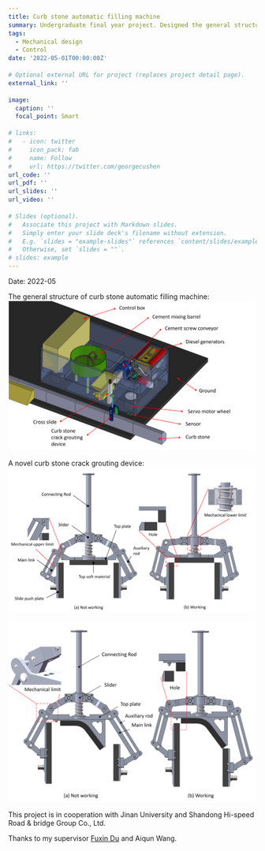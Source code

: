 ```yaml
---
title: Curb stone automatic filling machine
summary: Undergraduate final year project. Designed the general structure of curb stone automatic filling machine and proposed a novel curb stone crack grouting device.
tags:
  - Mechanical design
  - Control
date: '2022-05-01T00:00:00Z'

# Optional external URL for project (replaces project detail page).
external_link: ''

image:
  caption: ''
  focal_point: Smart

# links:
#   - icon: twitter
#     icon_pack: fab
#     name: Follow
#     url: https://twitter.com/georgecushen
url_code: ''
url_pdf: ''
url_slides: ''
url_video: ''

# Slides (optional).
#   Associate this project with Markdown slides.
#   Simply enter your slide deck's filename without extension.
#   E.g. `slides = "example-slides"` references `content/slides/example-slides.md`.
#   Otherwise, set `slides = ""`.
# slides: example
---
```

Date: 2022-05

The general structure of curb stone automatic filling machine:
![machine](./machine.png)

A novel curb stone crack grouting device:
![A](./A.png)

![B](./B.png)

This project is in cooperation with Jinan University and Shandong Hi-speed Road & bridge Group Co., Ltd. 

Thanks to my supervisor [Fuxin Du](https://scholar.google.com/citations?user=uL2hW88AAAAJ&hl=en&oi=ao) and Aiqun Wang.
